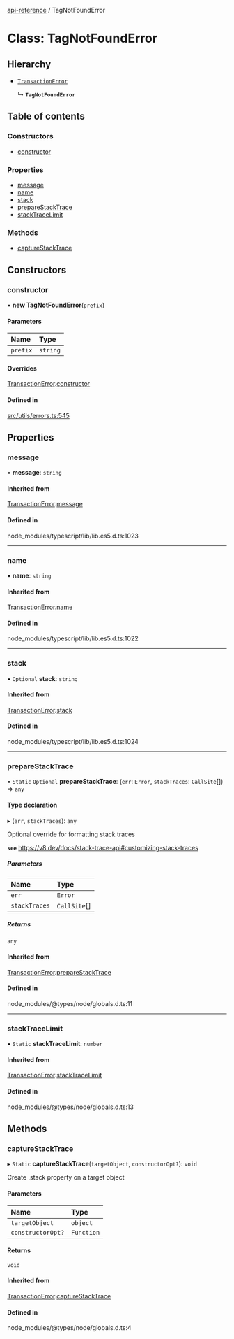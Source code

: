 [api-reference](../README.md) / TagNotFoundError

# Class: TagNotFoundError

## Hierarchy

- [`TransactionError`](TransactionError.md)

  ↳ **`TagNotFoundError`**

## Table of contents

### Constructors

- [constructor](TagNotFoundError.md#constructor)

### Properties

- [message](TagNotFoundError.md#message)
- [name](TagNotFoundError.md#name)
- [stack](TagNotFoundError.md#stack)
- [prepareStackTrace](TagNotFoundError.md#preparestacktrace)
- [stackTraceLimit](TagNotFoundError.md#stacktracelimit)

### Methods

- [captureStackTrace](TagNotFoundError.md#capturestacktrace)

## Constructors

### constructor

• **new TagNotFoundError**(`prefix`)

#### Parameters

| Name | Type |
| :------ | :------ |
| `prefix` | `string` |

#### Overrides

[TransactionError](TransactionError.md).[constructor](TransactionError.md#constructor)

#### Defined in

[src/utils/errors.ts:545](https://github.com/unicorndomaingr/aepp-sdk-js-ts/blob/e06cc9f0/src/utils/errors.ts#L545)

## Properties

### message

• **message**: `string`

#### Inherited from

[TransactionError](TransactionError.md).[message](TransactionError.md#message)

#### Defined in

node_modules/typescript/lib/lib.es5.d.ts:1023

___

### name

• **name**: `string`

#### Inherited from

[TransactionError](TransactionError.md).[name](TransactionError.md#name)

#### Defined in

node_modules/typescript/lib/lib.es5.d.ts:1022

___

### stack

• `Optional` **stack**: `string`

#### Inherited from

[TransactionError](TransactionError.md).[stack](TransactionError.md#stack)

#### Defined in

node_modules/typescript/lib/lib.es5.d.ts:1024

___

### prepareStackTrace

▪ `Static` `Optional` **prepareStackTrace**: (`err`: `Error`, `stackTraces`: `CallSite`[]) => `any`

#### Type declaration

▸ (`err`, `stackTraces`): `any`

Optional override for formatting stack traces

**`see`** https://v8.dev/docs/stack-trace-api#customizing-stack-traces

##### Parameters

| Name | Type |
| :------ | :------ |
| `err` | `Error` |
| `stackTraces` | `CallSite`[] |

##### Returns

`any`

#### Inherited from

[TransactionError](TransactionError.md).[prepareStackTrace](TransactionError.md#preparestacktrace)

#### Defined in

node_modules/@types/node/globals.d.ts:11

___

### stackTraceLimit

▪ `Static` **stackTraceLimit**: `number`

#### Inherited from

[TransactionError](TransactionError.md).[stackTraceLimit](TransactionError.md#stacktracelimit)

#### Defined in

node_modules/@types/node/globals.d.ts:13

## Methods

### captureStackTrace

▸ `Static` **captureStackTrace**(`targetObject`, `constructorOpt?`): `void`

Create .stack property on a target object

#### Parameters

| Name | Type |
| :------ | :------ |
| `targetObject` | `object` |
| `constructorOpt?` | `Function` |

#### Returns

`void`

#### Inherited from

[TransactionError](TransactionError.md).[captureStackTrace](TransactionError.md#capturestacktrace)

#### Defined in

node_modules/@types/node/globals.d.ts:4
